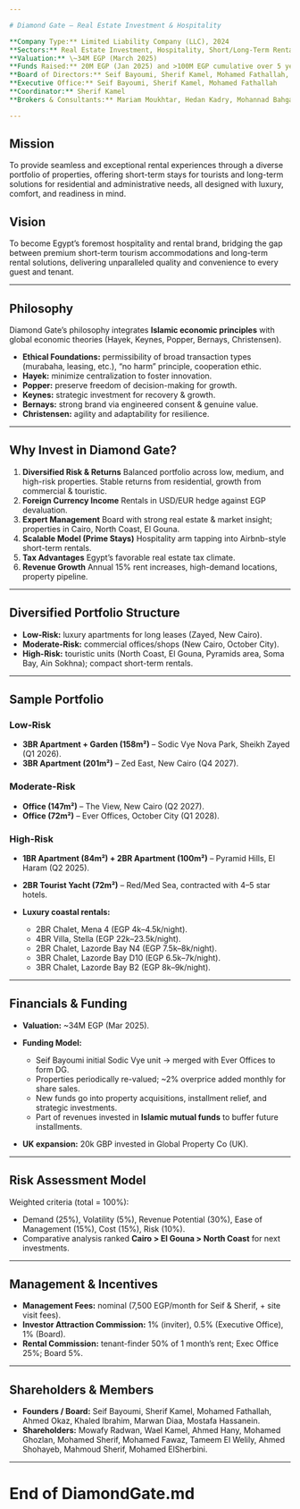 ```yaml
---

# Diamond Gate – Real Estate Investment & Hospitality

**Company Type:** Limited Liability Company (LLC), 2024
**Sectors:** Real Estate Investment, Hospitality, Short/Long-Term Rentals
**Valuation:** \~34M EGP (March 2025)
**Funds Raised:** 20M EGP (Jan 2025) and >100M EGP cumulative over 5 years
**Board of Directors:** Seif Bayoumi, Sherif Kamel, Mohamed Fathallah, Ahmed Okaz, Khalid Aly, Marwan Diaa, Mostafa Hassanein
**Executive Office:** Seif Bayoumi, Sherif Kamel, Mohamed Fathallah
**Coordinator:** Sherif Kamel
**Brokers & Consultants:** Mariam Moukhtar, Hedan Kadry, Mohannad Bahgat

---
```


## Mission

To provide seamless and exceptional rental experiences through a diverse portfolio of properties, offering short-term stays for tourists and long-term solutions for residential and administrative needs, all designed with luxury, comfort, and readiness in mind.

## Vision

To become Egypt’s foremost hospitality and rental brand, bridging the gap between premium short-term tourism accommodations and long-term rental solutions, delivering unparalleled quality and convenience to every guest and tenant.

---

## Philosophy

Diamond Gate’s philosophy integrates **Islamic economic principles** with global economic theories (Hayek, Keynes, Popper, Bernays, Christensen).

* **Ethical Foundations:** permissibility of broad transaction types (murabaha, leasing, etc.), “no harm” principle, cooperation ethic.
* **Hayek:** minimize centralization to foster innovation.
* **Popper:** preserve freedom of decision-making for growth.
* **Keynes:** strategic investment for recovery & growth.
* **Bernays:** strong brand via engineered consent & genuine value.
* **Christensen:** agility and adaptability for resilience.

---

## Why Invest in Diamond Gate?

1. **Diversified Risk & Returns**
   Balanced portfolio across low, medium, and high-risk properties. Stable returns from residential, growth from commercial & touristic.
2. **Foreign Currency Income**
   Rentals in USD/EUR hedge against EGP devaluation.
3. **Expert Management**
   Board with strong real estate & market insight; properties in Cairo, North Coast, El Gouna.
4. **Scalable Model (Prime Stays)**
   Hospitality arm tapping into Airbnb-style short-term rentals.
5. **Tax Advantages**
   Egypt’s favorable real estate tax climate.
6. **Revenue Growth**
   Annual 15% rent increases, high-demand locations, property pipeline.

---

## Diversified Portfolio Structure

* **Low-Risk:** luxury apartments for long leases (Zayed, New Cairo).
* **Moderate-Risk:** commercial offices/shops (New Cairo, October City).
* **High-Risk:** touristic units (North Coast, El Gouna, Pyramids area, Soma Bay, Ain Sokhna); compact short-term rentals.

---

## Sample Portfolio

### Low-Risk

* **3BR Apartment + Garden (158m²)** – Sodic Vye Nova Park, Sheikh Zayed (Q1 2026).
* **3BR Apartment (201m²)** – Zed East, New Cairo (Q4 2027).

### Moderate-Risk

* **Office (147m²)** – The View, New Cairo (Q2 2027).
* **Office (72m²)** – Ever Offices, October City (Q1 2028).

### High-Risk

* **1BR Apartment (84m²) + 2BR Apartment (100m²)** – Pyramid Hills, El Haram (Q2 2025).
* **2BR Tourist Yacht (72m²)** – Red/Med Sea, contracted with 4–5 star hotels.
* **Luxury coastal rentals:**

  * 2BR Chalet, Mena 4 (EGP 4k–4.5k/night).
  * 4BR Villa, Stella (EGP 22k–23.5k/night).
  * 2BR Chalet, Lazorde Bay N4 (EGP 7.5k–8k/night).
  * 3BR Chalet, Lazorde Bay D10 (EGP 6.5k–7k/night).
  * 3BR Chalet, Lazorde Bay B2 (EGP 8k–9k/night).

---

## Financials & Funding

* **Valuation:** \~34M EGP (Mar 2025).
* **Funding Model:**

  * Seif Bayoumi initial Sodic Vye unit → merged with Ever Offices to form DG.
  * Properties periodically re-valued; \~2% overprice added monthly for share sales.
  * New funds go into property acquisitions, installment relief, and strategic investments.
  * Part of revenues invested in **Islamic mutual funds** to buffer future installments.
* **UK expansion:** 20k GBP invested in Global Property Co (UK).

---

## Risk Assessment Model

Weighted criteria (total = 100%):

* Demand (25%), Volatility (5%), Revenue Potential (30%), Ease of Management (15%), Cost (15%), Risk (10%).
* Comparative analysis ranked **Cairo > El Gouna > North Coast** for next investments.

---

## Management & Incentives

* **Management Fees:** nominal (7,500 EGP/month for Seif & Sherif, + site visit fees).
* **Investor Attraction Commission:** 1% (inviter), 0.5% (Executive Office), 1% (Board).
* **Rental Commission:** tenant-finder 50% of 1 month’s rent; Exec Office 25%; Board 5%.

---

## Shareholders & Members

* **Founders / Board:** Seif Bayoumi, Sherif Kamel, Mohamed Fathallah, Ahmed Okaz, Khaled Ibrahim, Marwan Diaa, Mostafa Hassanein.
* **Shareholders:** Mowafy Radwan, Wael Kamel, Ahmed Hany, Mohamed Ghozlan, Mohamed Sherif, Mohamed Fawaz, Tameem El Welily, Ahmed Shohayeb, Mahmoud Sherif, Mohamed ElSherbini.

---

# End of DiamondGate.md
